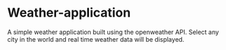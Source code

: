 # Weather-application

<p>A simple weather application built using the openweather API.
                       Select any city in the world and real time weather data will be displayed.</p>

